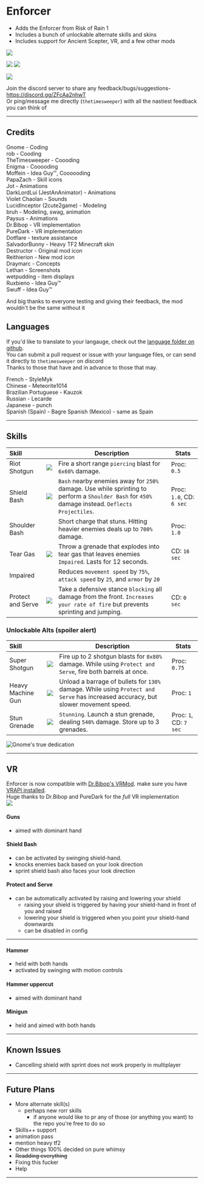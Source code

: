 # Enforcer
- Adds the Enforcer from Risk of Rain 1
- Includes a bunch of unlockable alternate skills and skins
- Includes support for Ancient Scepter, VR, and a few other mods

![](https://raw.githubusercontent.com/TheTimeSweeper/EnforcerMod/master/Release/readme/screen0.png)

![](https://raw.githubusercontent.com/TheTimeSweeper/EnforcerMod/master/Release/readme/screen1.png)
![](https://raw.githubusercontent.com/TheTimeSweeper/EnforcerMod/master/Release/readme/screen2.png)

![](https://raw.githubusercontent.com/TheTimeSweeper/EnforcerMod/8817c519fd461e0afbb8920bc6a5d6c40a0dbc40/EnforcerMod_Unity/Enforcer/Assets/Enforcer/Enforcer/Icons/texEnforcerIcon.png)

Join the discord server to share any feedback/bugs/suggestions- https://discord.gg/ZFcAa2nhwT  
Or ping/message me directly (`thetimesweeper`) with all the nastiest feedback you can think of

___

## Credits
Gnome - Coding  
rob - Cooding  
TheTimesweeper - Coooding  
Enigma - Cooooding  
Moffein - Idea Guy™, Coooooding  
PapaZach - Skill icons  
Jot - Animations  
DarkLordLui (JestAnAnimator) - Animations  
Violet Chaolan - Sounds  
LucidInceptor (2cute2game) - Modeling  
bruh - Modeling, swag, animation  
Paysus - Animations  
Dr.Bibop - VR implementation  
PureDark - VR implementation  
Dotflare - texture assistance  
SalvadorBunny - Heavy TF2 Minecraft skin  
Destructor - Original mod icon  
Reithierion - New mod icon  
Draymarc - Concepts  
Lethan - Screenshots  
wetpudding - item displays  
Ruxbieno - Idea Guy™  
Swuff - Idea Guy™  

And big thanks to everyone testing and giving their feedback, the mod wouldn't be the same without it

## Languages
If you'd like to translate to your langauge, check out the [language folder on github](https://github.com/TheTimeSweeper/EnforcerMod/tree/master/Release/plugins/Language).  
You can submit a pull request or issue with your language files, or can send it directly to `thetimesweeper` on discord  
Thanks to those that have and in advance to those that may.

French - StyleMyk  
Chinese - Meteorite1014  
Brazilian Portuguese - Kauzok  
Russian - Lecarde  
Japanese - punch  
Spanish (Spain) - Bagre
Spanish (Mexico) - same as Spain
___

## Skills

| Skill | | Description | Stats |
|:-|-|-------|-|
| Riot Shotgun | ![](https://raw.githubusercontent.com/TheTimeSweeper/EnforcerMod/master/EnforcerMod_Unity/Enforcer/Assets/Enforcer/Enforcer/Icons/Skills/RiotShotgunIcon.png) | Fire a short range `piercing` blast for `6x60%` damage. | Proc: `0.5` |
| Shield Bash | ![](https://raw.githubusercontent.com/TheTimeSweeper/EnforcerMod/master/EnforcerMod_Unity/Enforcer/Assets/Enforcer/Enforcer/Icons/Skills/ShieldBashIcon.png) | `Bash` nearby enemies away for `250%` damage. Use while sprinting to perform a `Shoulder Bash` for `450%` damage instead. `Deflects Projectiles`. | Proc: `1.0`, CD: `6 sec` |
| Shoulder Bash |  | Short charge that stuns. Hitting heavier enemies deals up to `700%` damage. | Proc: `1.0` |
| Tear Gas | ![](https://raw.githubusercontent.com/TheTimeSweeper/EnforcerMod/master/EnforcerMod_Unity/Enforcer/Assets/Enforcer/Enforcer/Icons/Skills/TearGasIcon.png) | Throw a grenade that explodes into tear gas that leaves enemies `Impaired`. Lasts for 12 seconds. | CD: `16 sec` |
| Impaired |  | Reduces `movement speed` by `75%`, `attack speed` by `25`, and `armor` by `20`|
| Protect and Serve | ![](https://raw.githubusercontent.com/TheTimeSweeper/EnforcerMod/master/EnforcerMod_Unity/Enforcer/Assets/Enforcer/Enforcer/Icons/Skills/ShieldUpIcon.png) | Take a defensive stance `blocking` all damage from the front. `Increases your rate of fire` but prevents sprinting and jumping. | CD: `0 sec` |

### Unlockable Alts (spoiler alert)

| Skill | | Description | Stats |
|:-|-|-------|-|
| Super Shotgun | ![](https://raw.githubusercontent.com/TheTimeSweeper/EnforcerMod/master/EnforcerMod_Unity/Enforcer/Assets/Enforcer/Enforcer/Icons/Skills/SuperShotgunIcon.png) | Fire up to 2 shotgun blasts for `8x80%` damage. While using `Protect and Serve`, fire both barrels at once. | Proc: `0.75` |
| Heavy Machine Gun | ![](https://raw.githubusercontent.com/TheTimeSweeper/EnforcerMod/master/EnforcerMod_Unity/Enforcer/Assets/Enforcer/Enforcer/Icons/Skills/AssaultRifleIcon.png) | Unload a barrage of bullets for `130%` damage. While using `Protect and Serve` has increased accuracy, but slower movement speed. | Proc: `1` |
| Stun Grenade | ![](https://raw.githubusercontent.com/TheTimeSweeper/EnforcerMod/master/EnforcerMod_Unity/Enforcer/Assets/Enforcer/Enforcer/Icons/Skills/StunGrenadeIcon.png) | `Stunning`. Launch a stun grenade, dealing `540%` damage. Store up to 3 grenades. | Proc: `1`, CD: `7 sec` |

![Gnome's true dedication](https://i.imgur.com/txUzvAY.png)

___

## VR 
Enforcer is now compatible with [Dr.Bibop's VRMod](https://thunderstore.io/package/DrBibop/VRMod/). make sure you have [VRAPI installed](https://thunderstore.io/package/DrBibop/VRAPI/).  
Huge thanks to Dr.Bibop and PureDark for the *full* VR implementation  
![](https://raw.githubusercontent.com/TheTimeSweeper/EnforcerMod/master/Release/readme/enforvr.png)

#### Guns
 - aimed with dominant hand
#### Shield Bash
 - can be activated by swinging shield-hand. 
 - knocks enemies back based on your look direction
 - sprint shield bash also faces your look direction
#### Protect and Serve
 - can be automatically activated by raising and lowering your shield
   - raising your shield is triggered by having your shield-hand in front of you and raised
   - lowering your shield is triggered when you point your shield-hand downwards
   - can be disabled in config

___

#### Hammer
 - held with both hands
 - activated by swinging with motion controls
#### Hammer uppercut
 - aimed with dominant hand
#### Minigun
 - held and aimed with both hands

___

## Known Issues 
- Cancelling shield with sprint does not work properly in multiplayer

___

## Future Plans
- More alternate skill(s)
  - perhaps new rorr skills
    - if anyone would like to pr any of those (or anything you want) to the repo you're free to do so
- Skills++ support
- animation pass
- mention heavy tf2
- Other things 100% decided on pure whimsy
- ~~Readding everything~~
- Fixing this fucker
- Help

___